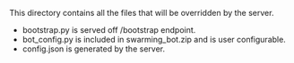 This directory contains all the files that will be overridden by the server.

  - bootstrap.py is served off /bootstrap endpoint.
  - bot_config.py is included in swarming_bot.zip and is user configurable.
  - config.json is generated by the server.
